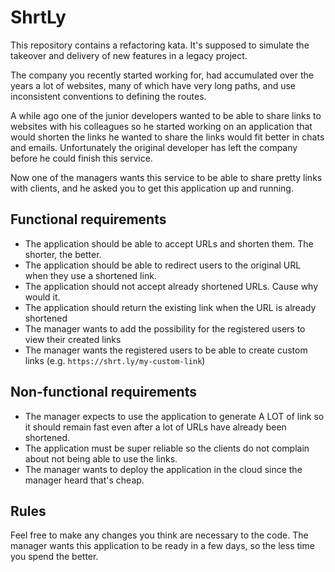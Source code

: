 # ShrtLy

This repository contains a refactoring kata. It's supposed to simulate the takeover and delivery of new features in a legacy project.

The company you recently started working for, had accumulated over the years a lot of websites, many of which have very long paths, and use inconsistent conventions to defining the routes.

A while ago one of the junior developers wanted to be able to share links to websites with his colleagues so he started working on an application that would shorten the links he wanted to share the links would fit better in chats and emails. Unfortunately the original developer has left the company before he could finish this service.

Now one of the managers wants this service to be able to share pretty links with clients, and he asked you to get this application up and running.

## Functional requirements

- The application should be able to accept URLs and shorten them. The shorter, the better.
- The application should be able to redirect users to the original URL when they use a shortened link.
- The application should not accept already shortened URLs. Cause why would it.
- The application should return the existing link when the URL is already shortened
- The manager wants to add the possibility for the registered users to view their created links
- The manager wants the registered users to be able to create custom links (e.g. `https://shrt.ly/my-custom-link`)

## Non-functional requirements

- The manager expects to use the application to generate A LOT of link so it should remain fast even after a lot of URLs have already been shortened.
- The application must be super reliable so the clients do not complain about not being able to use the links.
- The manager wants to deploy the application in the cloud since the manager heard that's cheap.

## Rules

Feel free to make any changes you think are necessary to the code. 
The manager wants this application to be ready in a few days, so the less time you spend the better.
